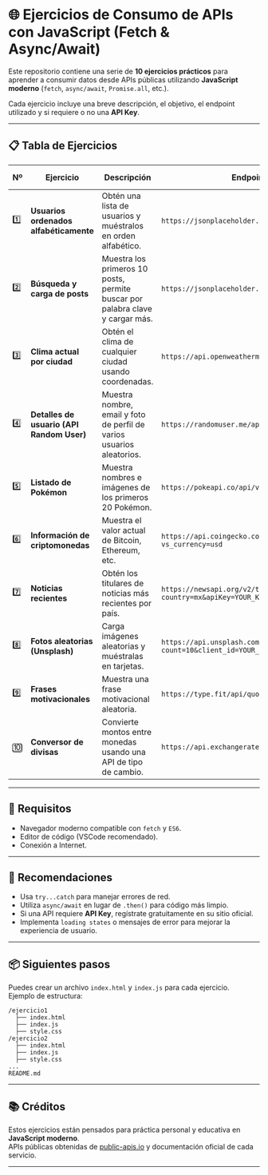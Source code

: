 # 🌐 Ejercicios de Consumo de APIs con JavaScript (Fetch & Async/Await)

Este repositorio contiene una serie de **10 ejercicios prácticos** para aprender a consumir datos desde APIs públicas utilizando **JavaScript moderno** (`fetch`, `async/await`, `Promise.all`, etc.).

Cada ejercicio incluye una breve descripción, el objetivo, el endpoint utilizado y si requiere o no una **API Key**.

---

## 📋 Tabla de Ejercicios

| Nº | Ejercicio | Descripción | Endpoint/API | API Key | Dificultad |
|----|------------|--------------|---------------|----------|-------------|
| 1️⃣ | **Usuarios ordenados alfabéticamente** | Obtén una lista de usuarios y muéstralos en orden alfabético. | `https://jsonplaceholder.typicode.com/users` | ❌ No | 🟢 Fácil |
| 2️⃣ | **Búsqueda y carga de posts** | Muestra los primeros 10 posts, permite buscar por palabra clave y cargar más. | `https://jsonplaceholder.typicode.com/posts` | ❌ No | 🟡 Media |
| 3️⃣ | **Clima actual por ciudad** | Obtén el clima de cualquier ciudad usando coordenadas. | `https://api.openweathermap.org/data/2.5/weather` | ✅ Sí | 🟠 Media |
| 4️⃣ | **Detalles de usuario (API Random User)** | Muestra nombre, email y foto de perfil de varios usuarios aleatorios. | `https://randomuser.me/api/?results=10` | ❌ No | 🟢 Fácil |
| 5️⃣ | **Listado de Pokémon** | Muestra nombres e imágenes de los primeros 20 Pokémon. | `https://pokeapi.co/api/v2/pokemon` | ❌ No | 🟢 Fácil |
| 6️⃣ | **Información de criptomonedas** | Muestra el valor actual de Bitcoin, Ethereum, etc. | `https://api.coingecko.com/api/v3/coins/markets?vs_currency=usd` | ❌ No | 🟠 Media |
| 7️⃣ | **Noticias recientes** | Obtén los titulares de noticias más recientes por país. | `https://newsapi.org/v2/top-headlines?country=mx&apiKey=YOUR_KEY` | ✅ Sí | 🔴 Difícil |
| 8️⃣ | **Fotos aleatorias (Unsplash)** | Carga imágenes aleatorias y muéstralas en tarjetas. | `https://api.unsplash.com/photos/random?count=10&client_id=YOUR_KEY` | ✅ Sí | 🟠 Media |
| 9️⃣ | **Frases motivacionales** | Muestra una frase motivacional aleatoria. | `https://type.fit/api/quotes` | ❌ No | 🟢 Fácil |
| 🔟 | **Conversor de divisas** | Convierte montos entre monedas usando una API de tipo de cambio. | `https://api.exchangerate-api.com/v4/latest/USD` | ❌ No | 🟠 Media |

---

## 🚀 Requisitos

- Navegador moderno compatible con `fetch` y `ES6`.
- Editor de código (VSCode recomendado).
- Conexión a Internet.

---

## 🧠 Recomendaciones

- Usa `try...catch` para manejar errores de red.
- Utiliza `async/await` en lugar de `.then()` para código más limpio.
- Si una API requiere **API Key**, regístrate gratuitamente en su sitio oficial.
- Implementa `loading states` o mensajes de error para mejorar la experiencia de usuario.

---

## 📦 Siguientes pasos

Puedes crear un archivo `index.html` y `index.js` para cada ejercicio.  
Ejemplo de estructura:

```
/ejercicio1
  ├── index.html
  ├── index.js
  ├── style.css
/ejercicio2
  ├── index.html
  ├── index.js
  ├── style.css
...
README.md
```

---

## 📚 Créditos

Estos ejercicios están pensados para práctica personal y educativa en **JavaScript moderno**.  
APIs públicas obtenidas de [public-apis.io](https://public-apis.io) y documentación oficial de cada servicio.

---
